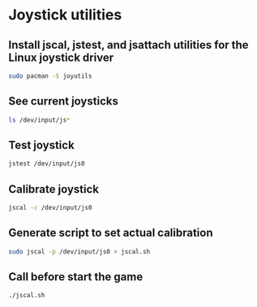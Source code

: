 # Joystick utilities

## Install jscal, jstest, and jsattach utilities for the Linux joystick driver
```bash
sudo pacman -S joyutils
```

## See current joysticks
```bash
ls /dev/input/js*
```

## Test joystick
```bash
jstest /dev/input/js0
```

## Calibrate joystick
```bash
jscal -c /dev/input/js0

```

## Generate script to set actual calibration
```bash
sudo jscal -p /dev/input/js0 > jscal.sh

```

## Call before start the game
```bash
./jscal.sh
```